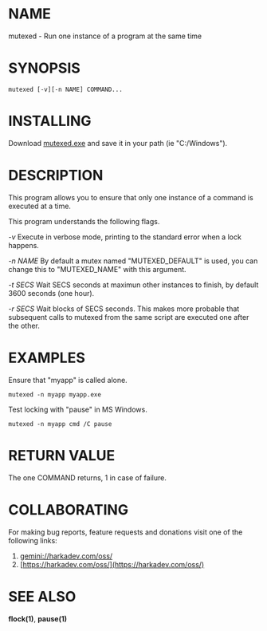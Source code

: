 # NAME

mutexed - Run one instance of a program at the same time

# SYNOPSIS

    mutexed [-v][-n NAME] COMMAND...

# INSTALLING

Download [mutexed.exe](https://github.com/harkaitz/c-win-mutexed/raw/master/pkg/mutexed.exe) and save it in your path (ie "C:/Windows").

# DESCRIPTION

This program allows you to ensure that only one instance of a command
is executed at a time.

This program understands the following flags.

*-v* Execute in verbose mode, printing to the standard error when a
lock happens.

*-n NAME* By default a mutex named "MUTEXED_DEFAULT" is used, you can
change this to "MUTEXED_NAME" with this argument.

*-t SECS* Wait SECS seconds at maximun other instances to finish, by
default 3600 seconds (one hour).

*-r SECS* Wait blocks of SECS seconds. This makes more probable that
subsequent calls to mutexed from the same script are executed one after
the other.

# EXAMPLES

Ensure that "myapp" is called alone.

    mutexed -n myapp myapp.exe

Test locking with "pause" in MS Windows.

    mutexed -n myapp cmd /C pause

# RETURN VALUE

The one COMMAND returns, 1 in case of failure.

# COLLABORATING

For making bug reports, feature requests and donations visit
one of the following links:

1. [gemini://harkadev.com/oss/](gemini://harkadev.com/oss/)
2. [https://harkadev.com/oss/](https://harkadev.com/oss/)

# SEE ALSO

**flock(1)**, **pause(1)**
